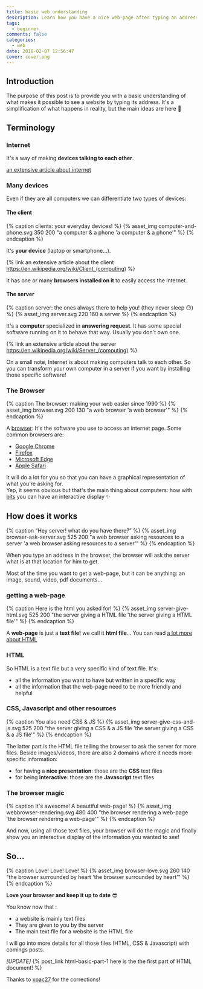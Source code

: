 ```yaml
---
title: basic web understanding
description: Learn how you have a nice web-page after typing an address in your web-browser
tags:
  - beginner
comments: false
categories:
  - web
date: 2018-02-07 12:56:47
cover: cover.png
---
```



## Introduction

The purpose of this post is to provide you with a basic understanding of what makes it possible to see a website by typing its address.
It's a simplification of what happens in reality, but the main ideas are here 🙂

<!-- more -->

## Terminology 

### Internet 

It's a way of making __devices talking to each other__. 

[an extensive article about internet](https://en.wikipedia.org/wiki/Internet)

### Many devices

Even if they are all computers we can differentiate two types of devices:

#### The client

{% caption clients: your everyday devices! %}
{% asset_img computer-and-phone.svg 350 200 "a computer & a phone 'a computer & a phone'" %} 
{% endcaption %}

It's __your device__ (laptop or smartphone…). 

[//]: # ( need to suse {% link %} regular link doesn't handle well parenthesis )
{% link an extensive article about the client https://en.wikipedia.org/wiki/Client_(computing) %}

It has one or many __browsers installed on it__ to easily access the internet.

#### The server

{% caption server: the ones always there to help you! (they never sleep 😶) %}
{% asset_img server.svg 220 160 a server %} 
{% endcaption %}

It's a __computer__ specialized in __answering request__. 
It has some special software running on it to behave that way.
Usually you don't own one.

[//]: # ( need to suse {% link %} regular link doesn't handle well parenthesis )
{% link an extensive article about the server https://en.wikipedia.org/wiki/Server_(computing) %}

On a small note, Internet is about making computers talk to each other. 
So you can transform your own computer in a server if you want by installing those specific software!

### The Browser

{% caption The browser: making your web easier since 1990 %}
{% asset_img browser.svg 200 130 "a web browser 'a web browser'" %} 
{% endcaption %}

A [browser](https://en.wikipedia.org/wiki/Web_browser): It's the software you use to access an internet page.
Some common browsers are:
- [Google Chrome](https://www.google.com/chrome/browser/desktop/index.html)
- [Firefox](https://www.mozilla.org/en-US/firefox/new/)
- [Microsoft Edge](https://www.microsoft.com/en-us/windows/microsoft-edge)
- [Apple Safari](https://support.apple.com/downloads/safari)

It will do a lot for you so that you can have a graphical representation of what you're asking for.  
Yep, it seems obvious but that's the main thing about computers: how with [bits](https://en.wikipedia.org/wiki/Bit) you can have an interactive display ✨ 

## How does it works

{% caption “Hey server! what do you have there?” %}
{% asset_img browser-ask-server.svg 525 200 "a web browser asking resources to a server 'a web browser asking resources to a server'" %} 
{% endcaption %}

When you type an address in the browser, the browser will ask the server what is at that location for him to get.

Most of the time you want to get a web-page, but it can be anything: an image, sound, video, pdf documents…

### getting a web-page

{% caption Here is the html you asked for! %}
{% asset_img server-give-html.svg 525 200 "the server giving a HTML file 'the server giving a HTML file'" %} 
{% endcaption %}

A __web-page__ is just a __text file!__ we call it __html file__… You can read [a lot more about HTML](https://en.wikipedia.org/wiki/HTML)

### HTML

So HTML is a text file but a very specific kind of text file.
It's: 

- all the information you want to have but written in a specific way 
- all the information that the web-page need to be more friendly and helpful

### CSS, Javascript and other resources 

{% caption You also need CSS & JS %}
{% asset_img server-give-css-and-js.svg 525 200 "the server giving a CSS & a JS file 'the server giving a CSS & a JS file'" %} 
{% endcaption %}

The latter part is the HTML file telling the browser to ask the server for more files. 
Beside images/videos, there are also 2 domains where it needs more specific information: 

- for having a __nice presentation__: those are the __CSS__ text files
- for being __interactive__: those are the __Javascript__ text files

### The browser magic

{% caption It's awesome! A beautiful web-page!  %}
{% asset_img webbrowser-rendering.svg 480 400 "the browser rendering a web-page 'the browser rendering a web-page'" %} 
{% endcaption %}

And now, using all those text files, your browser will do the magic and finally show you an interactive display of the information you wanted to see!

## So…

{% caption Love! Love! Love! %}
{% asset_img browser-love.svg 260 140 "the browser surrounded by heart 'the browser surrounded by heart'" %} 
{% endcaption %}

__Love your browser and keep it up to date__ 😎

You know now that : 

- a website is mainly text files
- They are given to you by the server
- The main text file for a website is the HTML file

I will go into more details for all those files (HTML, CSS & Javascript) with comings posts.  

*[UPDATE]* {% post_link html-basic-part-1 here is the the first part of HTML document! %} 

Thanks to [xpac27](https://github.com/xpac27) for the corrections!
